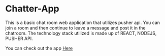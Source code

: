 # Chatter-App

This is a basic chat room web application that utilizes pusher api. You can join a room and then continue to leave a message and post it in the chatroom. The technology stack utilized is made up of REACT, NODEJS, PUSHER API.

You can check out the app [Here](https://chatter-box-ap.herokuapp.com/)

